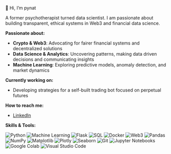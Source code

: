  🦄 Hi, I’m pynat

A former psychotherapist turned data scientist. I am passionate about building transparent, ethical systems in Web3 and financial data science.

**Passionate about:**  
- **Crypto & Web3**: Advocating for fairer financial systems and decentralized solutions
- **Data Science & Analytics**: Uncovering patterns, making data driven decisions and communicating insights
- **Machine Learning**: Exploring predictive models, anomaly detection, and market dynamics
  <p>
    
**Currently working on:**  
- Developing strategies for a self-built trading bot focused on perpetual futures
<p>
 
**How to reach me:**  
- [LinkedIn](https://www.linkedin.com/in/nl-data-defi)  
<p>
 

**Skills & Tools:**  
  
<p>
  <img src="https://img.shields.io/badge/Python-%233776AB.svg?style=flat&logo=python&logoColor=white" alt="Python" />
  <img src="https://img.shields.io/badge/Machine%20Learning-%23E34F26.svg?style=flat&logo=scikit-learn&logoColor=white" alt="Machine Learning" />
  <img src="https://img.shields.io/badge/Flask-%23000.svg?style=flat&logo=flask&logoColor=white" alt="Flask" />
  <img src="https://img.shields.io/badge/SQL-%23007ACC.svg?style=flat&logo=postgresql&logoColor=white" alt="SQL" />
  <img src="https://img.shields.io/badge/Docker-%232496ED.svg?style=flat&logo=docker&logoColor=white" alt="Docker" />
  <img src="https://img.shields.io/badge/Web3-%2300AAFF.svg?style=flat&logo=ethereum&logoColor=white" alt="Web3" />
  <img src="https://img.shields.io/badge/Pandas-%23150458.svg?style=flat&logo=pandas&logoColor=white" alt="Pandas" />
  <img src="https://img.shields.io/badge/NumPy-%23013243.svg?style=flat&logo=numpy&logoColor=white" alt="NumPy" />
  <img src="https://img.shields.io/badge/Matplotlib-%23E5A4D5.svg?style=flat&logo=googlecolab&logoColor=black" alt="Matplotlib" />
  <img src="https://img.shields.io/badge/Plotly-%2300395C.svg?style=flat&logo=plotly&logoColor=white" alt="Plotly" />
  <img src="https://img.shields.io/badge/Seaborn-%2300BFFF.svg?style=flat&logo=seaborn&logoColor=white" alt="Seaborn" />
  <img src="https://img.shields.io/badge/Git-%23F05033.svg?style=flat&logo=git&logoColor=white" alt="Git" />
  <img src="https://img.shields.io/badge/Jupyter-%23F37626.svg?style=flat&logo=jupyter&logoColor=white" alt="Jupyter Notebooks" />
  <img src="https://img.shields.io/badge/Google%20Colab-%23F9AB00.svg?style=flat&logo=googlecolab&logoColor=white" alt="Google Colab" />
  <img src="https://img.shields.io/badge/Visual%20Studio%20Code-%23007ACC.svg?style=flat&logo=visualstudiocode&logoColor=white" alt="Visual Studio Code" />

</p>
